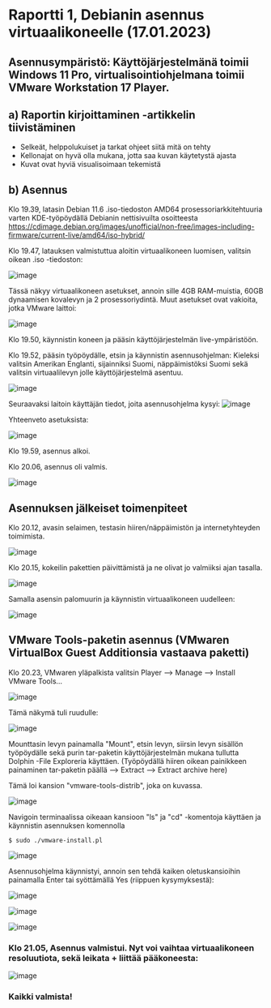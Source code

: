 # Raportti 1, Debianin asennus virtuaalikoneelle (17.01.2023)

## Asennusympäristö: Käyttöjärjestelmänä toimii Windows 11 Pro, virtualisointiohjelmana toimii VMware Workstation 17 Player.


## a) Raportin kirjoittaminen -artikkelin tiivistäminen
 - Selkeät, helppolukuiset ja tarkat ohjeet siitä mitä on tehty
 - Kellonajat on hyvä olla mukana, jotta saa kuvan käytetystä ajasta
 - Kuvat ovat hyviä visualisoimaan tekemistä

## b) Asennus
Klo 19.39, latasin Debian 11.6 .iso-tiedoston AMD64 prosessoriarkkitehtuuria varten KDE-työpöydällä Debianin nettisivuilta osoitteesta https://cdimage.debian.org/images/unofficial/non-free/images-including-firmware/current-live/amd64/iso-hybrid/

Klo 19.47, latauksen valmistuttua aloitin virtuaalikoneen luomisen, valitsin oikean .iso -tiedoston:

![image](https://user-images.githubusercontent.com/122888655/212973646-9b1e3185-42d6-47db-8de2-881c457998eb.png)

Tässä näkyy virtuaalikoneen asetukset, annoin sille 4GB RAM-muistia, 60GB dynaamisen kovalevyn ja 2 prosessoriydintä. Muut asetukset ovat vakioita, jotka VMware laittoi:

![image](https://user-images.githubusercontent.com/122888655/212973831-cdaea1a4-bf54-484c-a94c-c28978fc9e7e.png)

Klo 19.50, käynnistin koneen ja pääsin käyttöjärjestelmän live-ympäristöön.

Klo 19.52, pääsin työpöydälle, etsin ja käynnistin asennusohjelman: 
Kieleksi valitsin Amerikan Englanti, sijainniksi Suomi, näppäimistöksi Suomi sekä valitsin virtuaalilevyn jolle käyttöjärjestelmä asentuu.

![image](https://user-images.githubusercontent.com/122888655/212974834-b722b1a5-f32e-4aaf-a575-2c9a246aac03.png)


Seuraavaksi laitoin käyttäjän tiedot, joita asennusohjelma kysyi: 
![image](https://user-images.githubusercontent.com/122888655/212975509-f600bb2b-fac4-431a-b735-fa13a36e55f3.png)



Yhteenveto asetuksista: 

![image](https://user-images.githubusercontent.com/122888655/212975960-e4f69578-719f-4188-95e1-0a3e6d7ee5a3.png)

Klo 19.59, asennus alkoi.

Klo 20.06, asennus oli valmis. 

![image](https://user-images.githubusercontent.com/122888655/212977474-57649311-2e97-448a-b1ec-d21cb1aeee37.png)

## Asennuksen jälkeiset toimenpiteet

Klo 20.12, avasin selaimen, testasin hiiren/näppäimistön ja internetyhteyden toimimista. 

![image](https://user-images.githubusercontent.com/122888655/212978587-b97a438a-3ab3-41af-ad9d-77d18ae350d9.png)

Klo 20.15, kokeilin pakettien päivittämistä ja ne olivat jo valmiiksi ajan tasalla.

![image](https://user-images.githubusercontent.com/122888655/212999340-b791f7be-5846-4183-aa88-7a8ba33ace22.png)

Samalla asensin palomuurin ja käynnistin virtuaalikoneen uudelleen:

![image](https://user-images.githubusercontent.com/122888655/212979559-7e37cb5a-cbcf-4feb-b2e1-8daa8479c888.png)


## VMware Tools-paketin asennus (VMwaren VirtualBox Guest Additionsia vastaava paketti)

Klo 20.23, VMwaren yläpalkista valitsin Player --> Manage --> Install VMware Tools...

![image](https://user-images.githubusercontent.com/122888655/212980502-249dc4b3-ca24-4870-98b4-45c4a80380b4.png)

Tämä näkymä tuli ruudulle:

![image](https://user-images.githubusercontent.com/122888655/212980628-e87afd2c-077b-45dc-89ed-f42ab1eda5e5.png)

Mounttasin levyn painamalla "Mount", etsin levyn, siirsin levyn sisällön työpöydälle sekä purin tar-paketin käyttöjärjestelmän mukana tullutta Dolphin -File Exploreria käyttäen. (Työpöydällä hiiren oikean painikkeen painaminen tar-paketin päällä --> Extract --> Extract archive here)

Tämä loi kansion "vmware-tools-distrib", joka on kuvassa.

![image](https://user-images.githubusercontent.com/122888655/212992174-60719fe6-d508-46ff-945f-df7dfd2ea07d.png)


Navigoin terminaalissa oikeaan kansioon "ls" ja "cd" -komentoja käyttäen ja käynnistin asennuksen komennolla

    $ sudo ./vmware-install.pl

![image](https://user-images.githubusercontent.com/122888655/212986215-f0dd5ec9-b32d-45bc-b9ce-5f5587b7d1f2.png)

Asennusohjelma käynnistyi, annoin sen tehdä kaiken oletuskansioihin painamalla Enter tai syöttämällä Yes (riippuen kysymyksestä):


![image](https://user-images.githubusercontent.com/122888655/212986345-7b5a46fa-cfbd-4280-8a83-037ee8adc012.png)

![image](https://user-images.githubusercontent.com/122888655/212986754-d60acf10-7ff6-43dc-a3db-b6f9dace8e95.png)

![image](https://user-images.githubusercontent.com/122888655/212987670-c65a2736-a6c3-4378-a8cf-9967fdcfb164.png)


### Klo 21.05, Asennus valmistui. Nyt voi vaihtaa virtuaalikoneen resoluutiota, sekä leikata + liittää pääkoneesta:

![image](https://user-images.githubusercontent.com/122888655/212987373-fd6ff959-284a-42fb-91ae-c29b45174edc.png)

### Kaikki valmista!
